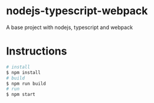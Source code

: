 # nodejs-typescript-webpack

A base project with nodejs, typescript and webpack

# Instructions

```bash
# install
$ npm install
# build
$ npm run build
# run
$ npm start
```
